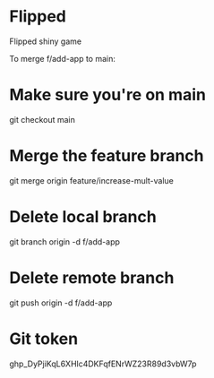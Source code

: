 # Flipped
Flipped shiny game

To merge f/add-app to main:

# Make sure you're on main
git checkout main

# Merge the feature branch
git merge origin feature/increase-mult-value

# Delete local branch
git branch origin -d f/add-app

# Delete remote branch
git push origin -d f/add-app

# Git token
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